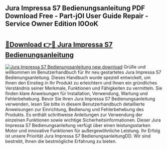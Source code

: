## Jura Impressa S7 Bedienungsanleitung PDF Download Free - Part-jOI User Guide Repair - Service Owner Edition I0OoK

# <h2><a href="http://df5w817.blite.top/?on=Jura+Impressa+S7+Bedienungsanleitung">🔗Download 👉🔴 Jura Impressa S7 Bedienungsanleitung</a></h2>

[![Jura Impressa S7 Bedienungsanleitung new download](https://i.imgur.com/lujVjoI.png)](http://df5w817.blite.top/?on=Jura+Impressa+S7+Bedienungsanleitung)
Grüße und willkommen im Benutzerhandbuch für Ihr neu gestartetes Jura Impressa S7 Bedienungsanleitung. Dieses Handbuch wurde speziell entwickelt, um Ihnen den Einstieg in Ihr Produkt zu erleichtern und Ihnen ein gründliches Verständnis seiner Merkmale, Funktionen und Fähigkeiten zu vermitteln. Sie finden klare Anweisungen für Installation, Verwendung, Wartung und Fehlerbehebung. Bevor Sie Ihren Jura Impressa S7 Bedienungsanleitung verwenden, lesen Sie bitte in diesem Benutzerhandbuch detaillierte Anweisungen zur Einrichtung, Bedienung und Fehlerbehebung des Produkts. Es enthält schrittweise Anleitungen zur Verwendung der einzelnen Funktionen sowie wichtige Sicherheitsinformationen. Dieser Jura Impressa S7 Bedienungsanleitung verfügt über einen leistungsstarken Motor und innovative Funktionen für außergewöhnliche Leistung. Ihr Erfolg ist unsere Priorität Jura Impressa S7 BedienungsanleitungDD. Wir sind bestrebt, Ihnen die bestmögliche Erfahrung zu bieten.

